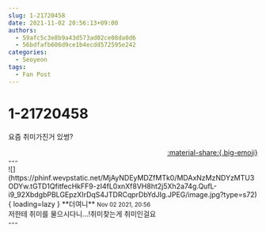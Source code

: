 ```yaml
---
slug: 1-21720458
date: 2021-11-02 20:56:13+09:00
authors:
  - 59afc5c3e8b9a43d573ad02ce08da0d6
  - 56bdfafb606d9ce1b4ecdd572595e242
categories:
  - Seoyeon
tags:
  - Fan Post
---
```


# 1-21720458

<div class="post-container" markdown="1">
<div class="content-container md-sidebar__scrollwrap" markdown="1">

요즘 취미가진거 있썽?

</div>
</div>

<div style="text-align: right;" markdown="1">
<a href="https://weverse.io/fromis9/fanpost/1-21720458" style="text-align: right;">:material-share:{.big-emoji}</a>
</div>
---

<div class="comments-container md-sidebar__scrollwrap" markdown="1">
<div class="comment" markdown="1">
<div class='id-container' markdown="1">
![](https://phinf.wevpstatic.net/MjAyNDEyMDZfMTk0/MDAxNzMzNDYzMTU3ODYw.tGTD1QfitfecHkFF9-zI4fL0xnXf8VH8ht2j5Xh2a74g.QufL-i9_92XbdgbPBLGEpzXIrDqS4JTDRCqprDbYdJIg.JPEG/image.jpg?type=s72){ loading=lazy }
**<span class="artist">더여니</span>** <small>Nov 02 2021, 20:56</small><br>
</div>
<div class='comment-body' markdown="1">
저한테 취미를 물으시다니...!취미찾는게 취미인걸요
</div>
</div>
</div>
---
